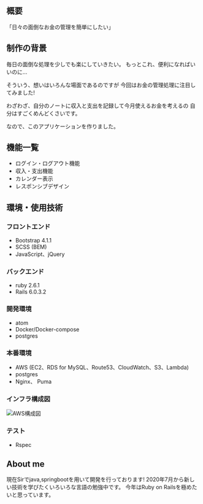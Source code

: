 
## 概要
「日々の面倒なお金の管理を簡単にしたい」

## 制作の背景
毎日の面倒な処理を少しでも楽にしていきたい。
もっとこれ、便利になればいいのに...

そういう、想いはいろんな場面であるのですが
今回はお金の管理処理に注目してみました!

わざわざ、自分のノートに収入と支出を記録して今月使えるお金を考えるの
自分はすごくめんどくさいです。

なので、このアプリケーションを作りました。



## 機能一覧
* ログイン・ログアウト機能
* 収入・支出機能
* カレンダー表示
* レスポンシブデザイン

## 環境・使用技術
### フロントエンド
* Bootstrap 4.1.1
* SCSS (BEM)
* JavaScript、jQuery

### バックエンド
* ruby 2.6.1
* Rails 6.0.3.2

### 開発環境
* atom
* Docker/Docker-compose
* postgres

### 本番環境
* AWS (EC2、RDS for MySQL、Route53、CloudWatch、S3、Lambda)
* postgres
* Nginx、 Puma

### インフラ構成図
![AWS構成図](https://user-images.githubusercontent.com/61630781/95007663-0e792180-064d-11eb-9cb9-0b7c98b00513.png)


### テスト
* Rspec

## About me
現在Sirでjava,springbootを用いて開発を行っております!
2020年7月から新しい技術を学びたくいろいろな言語の勉強中です。
今年はRuby on Railsを極めたいと思っています。
